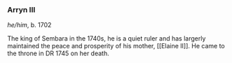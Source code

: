 ### Arryn III
*he/him*, b. 1702

The king of Sembara in the 1740s, he is a quiet ruler and has largerly maintained the peace and prosperity of his mother, [[Elaine II]]. He came to the throne in DR 1745 on her death.